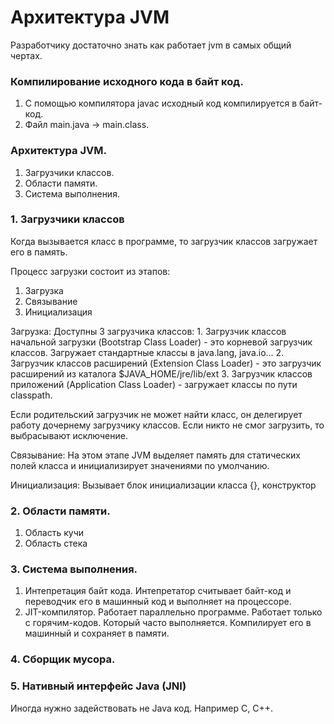 # Архитектура JVM

Разработчику достаточно знать как работает jvm в самых общий чертах. 

### Компилирование исходного кода в байт код. 
  1. С помощью компилятора javac исходный код компилируется в байт-код. 
  2. Файл main.java -> main.class.


### Архитектура JVM.
  1. Загрузчики классов. 
  2. Области памяти.
  3. Система выполнения. 
  
### 1. Загрузчики классов 
Когда вызывается класс в программе, то загрузчик классов загружает его в память. 

Процесс загрузки состоит из этапов: 
  1. Загрузка
  2. Связывание
  3. Инициализация
  
Загрузка:
  Доступны 3 загрузчика классов: 
    1. Загрузчик классов начальной загрузки (Bootstrap Class Loader) - это корневой загрузчик классов. Загружает стандартные классы в java.lang, java.io...
	2. Загрузчик классов расширений (Extension Class Loader) - это загрузчик расширений из каталога $JAVA_HOME/jre/lib/ext 
	3. Загрузчик классов приложений (Application Class Loader) - загружает классы по пути classpath.
  
  Если родительский загрузчик не может найти класс, он делегирует работу дочернему загрузчику классов. Если никто не смог загрузить, то выбрасывают исключение. 

Связывание: 
  На этом этапе JVM выделяет память для статических полей класса и инициализирует значениями по умолчанию. 
  
Инициализация: 
  Вызывает блок инициализации класса {}, конструктор
  
  
### 2. Области памяти.
  1. Область кучи
  2. Область стека
  
  
### 3. Система выполнения.
  1. Интепретация байт кода. Интепретатор считывает байт-код и переводчик его в машинный код и выполняет на процессоре. 
  2. JIT-компилятор. Работает параллельно программе. Работает только с горячим-кодов. Который часто выполняется. Компилирует его в машинный и сохраняет в памяти. 
  
  
### 4. Сборщик мусора. 



### 5. Нативный интерфейс Java (JNI)
Иногда нужно задействовать не Java код. Например С, С++. 